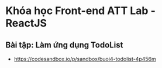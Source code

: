 # Khóa học Front-end ATT Lab - ReactJS

## Bài tập: Làm ứng dụng TodoList
- https://codesandbox.io/p/sandbox/buoi4-todolist-4p456m
